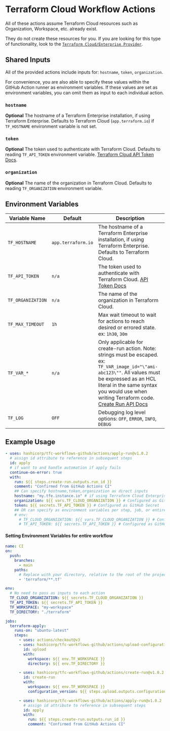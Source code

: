 # Terraform Cloud Workflow Actions

All of these actions assume Terraform Cloud resources such as Organization, Workspace, etc. already exist.

They do not create these resources for you. If you are looking for this type of functionality, look to the [`Terraform Cloud/Enterprise Provider`](https://registry.terraform.io/providers/hashicorp/tfe/latest/docs).

## Shared Inputs

All of the provided actions include inputs for: `hostname`, `token`, `organization`.

For convenience, you are also able to specify these values within the GitHub Action runner as environment variables. If these values are set as environment variables, you can omit them as input to each individual action.

### `hostname`

**Optional** The hostname of a Terraform Enterprise installation, if using Terraform Enterprise. Defaults to Terraform Cloud (`app.terraform.io`) if `TF_HOSTNAME` environment variable is not set.

### `token`

**Optional** The token used to authenticate with Terraform Cloud. Defaults to reading `TF_API_TOKEN` environment variable. [Terraform Cloud API Token Docs](https://developer.hashicorp.com/terraform/cloud-docs/users-teams-organizations/api-tokens).

### `organization`

**Optional** The name of the organization in Terraform Cloud. Defaults to reading `TF_ORGANIZATION` environment variable.

## Environment Variables

| Variable Name     | Default            |  Description                                                                                                     |
| ----------------- |--------------------| ---------------------------------------------------------------------------------------------------------------- |
| `TF_HOSTNAME`     | `app.terraform.io` | The hostname of a Terraform Enterprise installation, if using Terraform Enterprise. Defaults to Terraform Cloud. |
| `TF_API_TOKEN`    | `n/a`              | The token used to authenticate with Terraform Cloud. [API Token Docs](https://developer.hashicorp.com/terraform/cloud-docs/users-teams-organizations/api-tokens)                                                           |
| `TF_ORGANIZATION` | `n/a`              | The name of the organization in Terraform Cloud.                                                                 |
| `TF_MAX_TIMEOUT`  | `1h`               | Max wait timeout to wait for actions to reach desired or errored state. ex: `1h30`, `30m`                                         |
| `TF_VAR_*`        | `n/a`              | Only applicable for create-run action. Note: strings must be escaped. ex: `TF_VAR_image_id="\"ami-abc123\""`. All values must be expressed as an HCL literal in the same syntax you would use when writing Terraform code. [Create Run API Docs](https://developer.hashicorp.com/terraform/cloud-docs/api-docs/run#create-a-run)                                 |
| `TF_LOG`          | `OFF`              | Debugging log level options: `OFF`, `ERROR`, `INFO`, `DEBUG`                                                     |


## Example Usage


```yml
- uses: hashicorp/tfc-workflows-github/actions/apply-run@v1.0.2
  # assign id attribute to reference in subsequent steps
  id: apply
  # if want to and handle automation if apply fails
  continue-on-error: true
  with:
    run: ${{ steps.create-run.outputs.run_id }}
    comment: "Confirmed from GitHub Actions CI"
    ## Can specify hostname,token,organization as direct inputs
    hostname: "my.tfe.instance.io" # if using Terraform Cloud Enterprise
    organization: ${{ vars.TF_CLOUD_ORGANIZATION }} # Configured as GitHub configuration variable
    token: ${{ secrets.TF_API_TOKEN }} # Configured as GitHub Secret
    ## OR can specify as environment variables per step, job, or entire workflow file.
    # env:
      # TF_CLOUD_ORGANIZATION: ${{ vars.TF_CLOUD_ORGANIZATION }} # Configured as GitHub configuration variable
      # TF_API_TOKEN: ${{ secrets.TF_API_TOKEN }} # Configured as GitHub Secret
```

#### Setting Environment Variables for entire workflow

```yml
name: CI
on:
  push:
    branches:
      - main
    paths:
      # Replace with your directory, relative to the root of the project
      - 'terraform/**.tf'

env:
  # No need to pass as inputs to each action
  TF_CLOUD_ORGANIZATION: ${{ secrets.TF_CLOUD_ORGANIZATION }}
  TF_API_TOKEN: ${{ secrets.TF_API_TOKEN }}
  TF_WORKSPACE: "my-workspace"
  TF_DIRECTORY: "./terraform"

jobs:
  terraform-apply:
    runs-on: "ubuntu-latest"
    steps:
      - uses: actions/checkout@v3
      - uses: hashicorp/tfc-workflows-github/actions/upload-configuration@v1.0.2
        id: upload
        with:
          workspace: ${{ env.TF_WORKSPACE }}
          directory: ${{ env.TF_DIRECTORY }}

      - uses: hashicorp/tfc-workflows-github/actions/create-run@v1.0.2
        id: create-run
        with:
          workspace: ${{ env.TF_WORKSPACE }}
          configuration_version: ${{ steps.upload.outputs.configuration_version_id }}

      - uses: hashicorp/tfc-workflows-github/actions/apply-run@v1.0.2
        # assign id attribute to reference in subsequent steps
        id: apply
        with:
          run: ${{ steps.create-run.outputs.run_id }}
          comment: "Confirmed from GitHub Actions CI"
```
